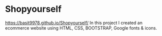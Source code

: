 # Shopyourself
https://basit9978.github.io/Shopyourself/
In this project I created an ecommerce website using HTML, CSS, BOOTSTRAP, Google fonts &amp; icons.
